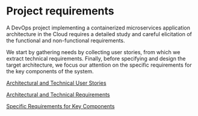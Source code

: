 # Project requirements


A DevOps project implementing a containerized microservices application architecture in the Cloud requires a detailed study and careful elicitation of the functional and non-functional requirements.

We start by gathering needs by collecting user stories, from which we extract technical requirements. Finally, before specifying and design the target architecture, we focus our attention on the specific requirements for the key components of the system.

[Architectural and Technical User Stories](user_stories.md)

[Architectural and Technical Requirements](tech_requirements.md)

[Specific Requirements for Key Components](key_componenents.md)

